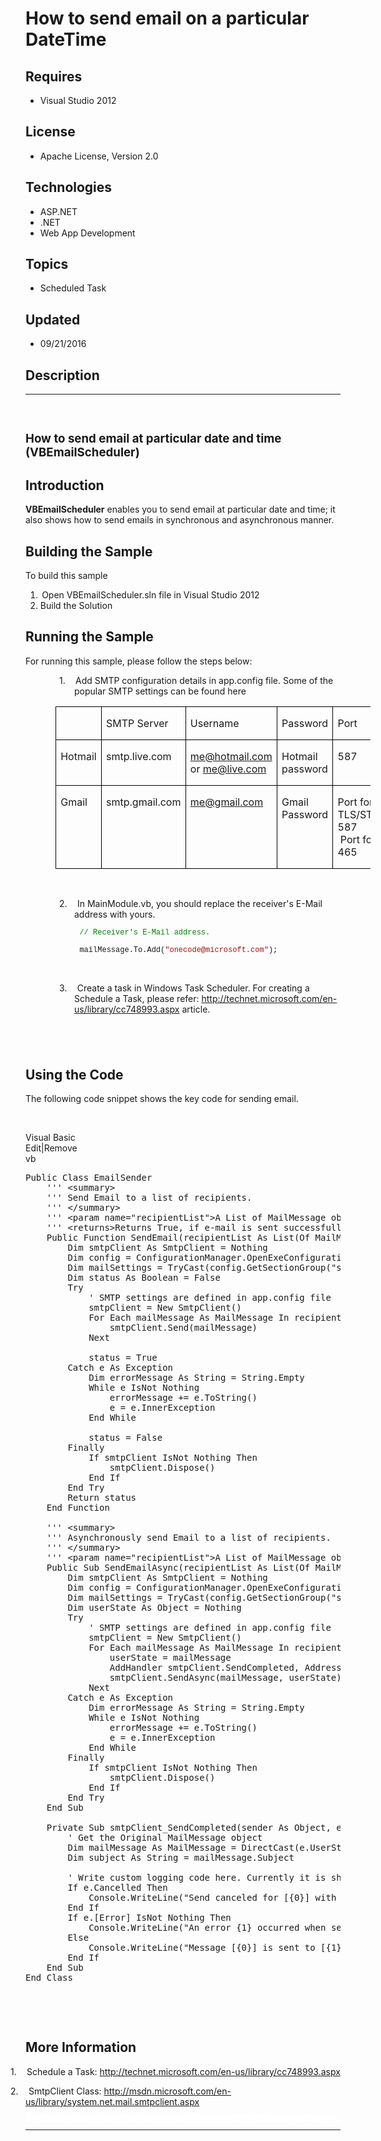 # How to send email on a particular DateTime
## Requires
- Visual Studio 2012
## License
- Apache License, Version 2.0
## Technologies
- ASP.NET
- .NET
- Web App Development
## Topics
- Scheduled Task
## Updated
- 09/21/2016
## Description

<hr>
<div><a href="http://blogs.msdn.com/b/onecode"><img src=":-onecodesampletopbanner1" alt=""></a><strong>&nbsp;</strong><em>&nbsp;</em><a href="http://blogs.msdn.com/b/onecode" style="margin-top:3px"></a></div>
<h2><span style="font-size:14.0pt; line-height:115%">How to send email at particular date and time (VBEmailScheduler)</span><span>
</span></h2>
<h2><span>Introduction </span></h2>
<p class="MsoNormal"><strong><span>VBEmailScheduler</span></strong> enables you to send email at particular date and time; it also shows how to send emails in synchronous and asynchronous manner.<span>
</span></p>
<h2><span>Building the Sample </span></h2>
<p class="MsoNormal">To build this sample</p>
<ol>
<li><span style="font-size:7.0pt; line-height:115%; font-family:&quot;Times New Roman&quot;,serif">&nbsp;</span><span style="text-indent:-0.25in">Open VBEmailScheduler.sln file in Visual Studio 2012</span>
</li><li><span style="text-indent:-0.25in">Build the Solution</span> </li></ol>
<h2><span>Running the Sample </span></h2>
<p class="MsoNormal">For running this sample, please follow the steps below:</p>
<p class="MsoListParagraph" style="margin-left:58.5pt; text-indent:-.25in"><span><span>1.<span style="font:7.0pt &quot;Times New Roman&quot;">&nbsp;&nbsp;&nbsp;&nbsp;&nbsp;&nbsp;
</span></span></span>Add SMTP configuration details in app.config file. Some of the popular SMTP settings can be found here</p>
<table class="MsoNormalTable" border="1" cellspacing="0" cellpadding="0" style="margin-left:.5in; border-collapse:collapse; border:none">
<tbody>
<tr>
<td width="61" valign="top" style="width:45.6pt; border:solid windowtext 1.0pt; padding:0in 5.4pt 0in 5.4pt">
<p class="MsoNormal">&nbsp;</p>
</td>
<td width="113" valign="top" style="width:84.5pt; border:solid windowtext 1.0pt; border-left:none; padding:0in 5.4pt 0in 5.4pt">
<p class="MsoNormal">SMTP Server</p>
</td>
<td width="144" valign="top" style="width:1.5in; border:solid windowtext 1.0pt; border-left:none; padding:0in 5.4pt 0in 5.4pt">
<p class="MsoNormal">Username</p>
</td>
<td width="78" valign="top" style="width:58.5pt; border:solid windowtext 1.0pt; border-left:none; padding:0in 5.4pt 0in 5.4pt">
<p class="MsoNormal">Password</p>
</td>
<td width="216" valign="top" style="width:2.25in; border:solid windowtext 1.0pt; border-left:none; padding:0in 5.4pt 0in 5.4pt">
<p class="MsoNormal">Port</p>
</td>
<td width="72" valign="top" style="width:.75in; border:solid windowtext 1.0pt; border-left:none; padding:0in 5.4pt 0in 5.4pt">
<p class="MsoNormal">TLS/SSL</p>
</td>
</tr>
<tr>
<td width="61" valign="top" style="width:45.6pt; border:solid windowtext 1.0pt; border-top:none; padding:0in 5.4pt 0in 5.4pt">
<p class="MsoNormal">Hotmail</p>
</td>
<td width="113" valign="top" style="width:84.5pt; border-top:none; border-left:none; border-bottom:solid windowtext 1.0pt; border-right:solid windowtext 1.0pt; padding:0in 5.4pt 0in 5.4pt">
<p class="MsoNormal">smtp.live.com</p>
</td>
<td width="144" valign="top" style="width:1.5in; border-top:none; border-left:none; border-bottom:solid windowtext 1.0pt; border-right:solid windowtext 1.0pt; padding:0in 5.4pt 0in 5.4pt">
<p class="MsoNormal"><a href="mailto:me@hotmail.com">me@hotmail.com</a> or <a href="mailto:me@live.com">
me@live.com</a></p>
</td>
<td width="78" valign="top" style="width:58.5pt; border-top:none; border-left:none; border-bottom:solid windowtext 1.0pt; border-right:solid windowtext 1.0pt; padding:0in 5.4pt 0in 5.4pt">
<p class="MsoNormal">Hotmail password</p>
</td>
<td width="216" valign="top" style="width:2.25in; border-top:none; border-left:none; border-bottom:solid windowtext 1.0pt; border-right:solid windowtext 1.0pt; padding:0in 5.4pt 0in 5.4pt">
<p class="MsoNormal">587</p>
</td>
<td width="72" valign="top" style="width:.75in; border-top:none; border-left:none; border-bottom:solid windowtext 1.0pt; border-right:solid windowtext 1.0pt; padding:0in 5.4pt 0in 5.4pt">
<p class="MsoNormal">Yes</p>
</td>
</tr>
<tr>
<td width="61" valign="top" style="width:45.6pt; border:solid windowtext 1.0pt; border-top:none; padding:0in 5.4pt 0in 5.4pt">
<p class="MsoNormal">Gmail</p>
</td>
<td width="113" valign="top" style="width:84.5pt; border-top:none; border-left:none; border-bottom:solid windowtext 1.0pt; border-right:solid windowtext 1.0pt; padding:0in 5.4pt 0in 5.4pt">
<p class="MsoNormal">smtp.gmail.com</p>
</td>
<td width="144" valign="top" style="width:1.5in; border-top:none; border-left:none; border-bottom:solid windowtext 1.0pt; border-right:solid windowtext 1.0pt; padding:0in 5.4pt 0in 5.4pt">
<p class="MsoNormal"><a href="mailto:me@gmail.com">me@gmail.com</a></p>
</td>
<td width="78" valign="top" style="width:58.5pt; border-top:none; border-left:none; border-bottom:solid windowtext 1.0pt; border-right:solid windowtext 1.0pt; padding:0in 5.4pt 0in 5.4pt">
<p class="MsoNormal">Gmail Password</p>
</td>
<td width="216" valign="top" style="width:2.25in; border-top:none; border-left:none; border-bottom:solid windowtext 1.0pt; border-right:solid windowtext 1.0pt; padding:0in 5.4pt 0in 5.4pt">
<p class="MsoNormal">Port for TLS/STARTTLS: 587<br>
<span>&nbsp;</span>Port for SSL: 465</p>
</td>
<td width="72" valign="top" style="width:.75in; border-top:none; border-left:none; border-bottom:solid windowtext 1.0pt; border-right:solid windowtext 1.0pt; padding:0in 5.4pt 0in 5.4pt">
<p class="MsoNormal">Yes</p>
</td>
</tr>
</tbody>
</table>
<p class="MsoNormal" style="margin-left:.5in">&nbsp;</p>
<p class="MsoListParagraph" style="margin-left:58.5pt; text-indent:-.25in"><span><span>2.<span style="font:7.0pt &quot;Times New Roman&quot;">&nbsp;&nbsp;&nbsp;&nbsp;&nbsp;&nbsp;
</span></span></span>In MainModule.vb, you should replace the receiver's E-Mail address with yours.</p>
<p class="MsoNormal" style="margin-bottom:.0001pt; line-height:normal; text-autospace:none">
<span style="font-size:9.0pt; font-family:&quot;Courier New&quot;"><span>&nbsp;&nbsp;&nbsp;&nbsp;&nbsp;&nbsp;&nbsp;&nbsp;&nbsp;&nbsp;&nbsp;
</span><span style="color:green">// Receiver's E-Mail address. </span></span></p>
<p class="MsoNormal" style="margin-bottom:.0001pt; line-height:normal; text-autospace:none">
<span style="font-size:9.0pt; font-family:&quot;Courier New&quot;"><span>&nbsp;&nbsp;&nbsp;&nbsp;&nbsp;&nbsp;&nbsp;&nbsp;&nbsp;&nbsp;&nbsp;
</span>mailMessage.To.Add(<span style="color:#a31515">&quot;onecode@microsoft.com&quot;</span>);
</span></p>
<p class="MsoListParagraph" style="margin-left:58.5pt">&nbsp;</p>
<p class="MsoListParagraph" style="margin-left:58.5pt; text-indent:-.25in"><span><span>3.<span style="font:7.0pt &quot;Times New Roman&quot;">&nbsp;&nbsp;&nbsp;&nbsp;&nbsp;&nbsp;
</span></span></span>Create a task in Windows Task Scheduler. For creating a Schedule a Task, please refer:
<a href="http://technet.microsoft.com/en-us/library/cc748993.aspx">http://technet.microsoft.com/en-us/library/cc748993.aspx</a> article.</p>
<h2><span>&nbsp;</span></h2>
<h2><span>Using the Code </span></h2>
<p class="MsoNormal">The following code snippet shows the key code for sending email.</p>
<p class="MsoNormal">&nbsp;</p>
<div class="scriptcode">
<div class="pluginEditHolder" pluginCommand="mceScriptCode">
<div class="title"><span>Visual Basic</span></div>
<div class="pluginLinkHolder"><span class="pluginEditHolderLink">Edit</span>|<span class="pluginRemoveHolderLink">Remove</span></div>
<span class="hidden">vb</span>

<div class="preview">
<pre class="vb"><span class="visualBasic__keyword">Public</span>&nbsp;<span class="visualBasic__keyword">Class</span>&nbsp;EmailSender&nbsp;
&nbsp;&nbsp;&nbsp;&nbsp;<span class="visualBasic__com">'''&nbsp;&lt;summary&gt;</span>&nbsp;
&nbsp;&nbsp;&nbsp;&nbsp;<span class="visualBasic__com">'''&nbsp;Send&nbsp;Email&nbsp;to&nbsp;a&nbsp;list&nbsp;of&nbsp;recipients.&nbsp;</span>&nbsp;
&nbsp;&nbsp;&nbsp;&nbsp;<span class="visualBasic__com">'''&nbsp;&lt;/summary&gt;</span>&nbsp;
&nbsp;&nbsp;&nbsp;&nbsp;<span class="visualBasic__com">'''&nbsp;&lt;param&nbsp;name=&quot;recipientList&quot;&gt;A&nbsp;List&nbsp;of&nbsp;MailMessage&nbsp;object,&nbsp;that&nbsp;contains&nbsp;the&nbsp;list&nbsp;of&nbsp;Email&nbsp;Message&lt;/param&gt;</span>&nbsp;
&nbsp;&nbsp;&nbsp;&nbsp;<span class="visualBasic__com">'''&nbsp;&lt;returns&gt;Returns&nbsp;True,&nbsp;if&nbsp;e-mail&nbsp;is&nbsp;sent&nbsp;successfully&nbsp;otherwise&nbsp;false&lt;/returns&gt;</span>&nbsp;
&nbsp;&nbsp;&nbsp;&nbsp;<span class="visualBasic__keyword">Public</span>&nbsp;<span class="visualBasic__keyword">Function</span>&nbsp;SendEmail(recipientList&nbsp;<span class="visualBasic__keyword">As</span>&nbsp;List(<span class="visualBasic__keyword">Of</span>&nbsp;MailMessage))&nbsp;<span class="visualBasic__keyword">As</span>&nbsp;<span class="visualBasic__keyword">Boolean</span>&nbsp;
&nbsp;&nbsp;&nbsp;&nbsp;&nbsp;&nbsp;&nbsp;&nbsp;<span class="visualBasic__keyword">Dim</span>&nbsp;smtpClient&nbsp;<span class="visualBasic__keyword">As</span>&nbsp;SmtpClient&nbsp;=&nbsp;<span class="visualBasic__keyword">Nothing</span>&nbsp;
&nbsp;&nbsp;&nbsp;&nbsp;&nbsp;&nbsp;&nbsp;&nbsp;<span class="visualBasic__keyword">Dim</span>&nbsp;config&nbsp;=&nbsp;ConfigurationManager.OpenExeConfiguration(ConfigurationUserLevel.None)&nbsp;
&nbsp;&nbsp;&nbsp;&nbsp;&nbsp;&nbsp;&nbsp;&nbsp;<span class="visualBasic__keyword">Dim</span>&nbsp;mailSettings&nbsp;=&nbsp;<span class="visualBasic__keyword">TryCast</span>(config.GetSectionGroup(<span class="visualBasic__string">&quot;system.net/mailSettings&quot;</span>),&nbsp;MailSettingsSectionGroup)&nbsp;
&nbsp;&nbsp;&nbsp;&nbsp;&nbsp;&nbsp;&nbsp;&nbsp;<span class="visualBasic__keyword">Dim</span>&nbsp;status&nbsp;<span class="visualBasic__keyword">As</span>&nbsp;<span class="visualBasic__keyword">Boolean</span>&nbsp;=&nbsp;<span class="visualBasic__keyword">False</span>&nbsp;
&nbsp;&nbsp;&nbsp;&nbsp;&nbsp;&nbsp;&nbsp;&nbsp;<span class="visualBasic__keyword">Try</span>&nbsp;
&nbsp;&nbsp;&nbsp;&nbsp;&nbsp;&nbsp;&nbsp;&nbsp;&nbsp;&nbsp;&nbsp;&nbsp;<span class="visualBasic__com">'&nbsp;SMTP&nbsp;settings&nbsp;are&nbsp;defined&nbsp;in&nbsp;app.config&nbsp;file</span>&nbsp;
&nbsp;&nbsp;&nbsp;&nbsp;&nbsp;&nbsp;&nbsp;&nbsp;&nbsp;&nbsp;&nbsp;&nbsp;smtpClient&nbsp;=&nbsp;<span class="visualBasic__keyword">New</span>&nbsp;SmtpClient()&nbsp;
&nbsp;&nbsp;&nbsp;&nbsp;&nbsp;&nbsp;&nbsp;&nbsp;&nbsp;&nbsp;&nbsp;&nbsp;<span class="visualBasic__keyword">For</span>&nbsp;<span class="visualBasic__keyword">Each</span>&nbsp;mailMessage&nbsp;<span class="visualBasic__keyword">As</span>&nbsp;MailMessage&nbsp;<span class="visualBasic__keyword">In</span>&nbsp;recipientList&nbsp;
&nbsp;&nbsp;&nbsp;&nbsp;&nbsp;&nbsp;&nbsp;&nbsp;&nbsp;&nbsp;&nbsp;&nbsp;&nbsp;&nbsp;&nbsp;&nbsp;smtpClient.Send(mailMessage)&nbsp;
&nbsp;&nbsp;&nbsp;&nbsp;&nbsp;&nbsp;&nbsp;&nbsp;&nbsp;&nbsp;&nbsp;&nbsp;<span class="visualBasic__keyword">Next</span>&nbsp;
&nbsp;
&nbsp;&nbsp;&nbsp;&nbsp;&nbsp;&nbsp;&nbsp;&nbsp;&nbsp;&nbsp;&nbsp;&nbsp;status&nbsp;=&nbsp;<span class="visualBasic__keyword">True</span>&nbsp;
&nbsp;&nbsp;&nbsp;&nbsp;&nbsp;&nbsp;&nbsp;&nbsp;<span class="visualBasic__keyword">Catch</span>&nbsp;e&nbsp;<span class="visualBasic__keyword">As</span>&nbsp;Exception&nbsp;
&nbsp;&nbsp;&nbsp;&nbsp;&nbsp;&nbsp;&nbsp;&nbsp;&nbsp;&nbsp;&nbsp;&nbsp;<span class="visualBasic__keyword">Dim</span>&nbsp;errorMessage&nbsp;<span class="visualBasic__keyword">As</span>&nbsp;<span class="visualBasic__keyword">String</span>&nbsp;=&nbsp;<span class="visualBasic__keyword">String</span>.Empty&nbsp;
&nbsp;&nbsp;&nbsp;&nbsp;&nbsp;&nbsp;&nbsp;&nbsp;&nbsp;&nbsp;&nbsp;&nbsp;<span class="visualBasic__keyword">While</span>&nbsp;e&nbsp;<span class="visualBasic__keyword">IsNot</span>&nbsp;<span class="visualBasic__keyword">Nothing</span>&nbsp;
&nbsp;&nbsp;&nbsp;&nbsp;&nbsp;&nbsp;&nbsp;&nbsp;&nbsp;&nbsp;&nbsp;&nbsp;&nbsp;&nbsp;&nbsp;&nbsp;errorMessage&nbsp;&#43;=&nbsp;e.ToString()&nbsp;
&nbsp;&nbsp;&nbsp;&nbsp;&nbsp;&nbsp;&nbsp;&nbsp;&nbsp;&nbsp;&nbsp;&nbsp;&nbsp;&nbsp;&nbsp;&nbsp;e&nbsp;=&nbsp;e.InnerException&nbsp;
&nbsp;&nbsp;&nbsp;&nbsp;&nbsp;&nbsp;&nbsp;&nbsp;&nbsp;&nbsp;&nbsp;&nbsp;<span class="visualBasic__keyword">End</span>&nbsp;<span class="visualBasic__keyword">While</span>&nbsp;
&nbsp;
&nbsp;&nbsp;&nbsp;&nbsp;&nbsp;&nbsp;&nbsp;&nbsp;&nbsp;&nbsp;&nbsp;&nbsp;status&nbsp;=&nbsp;<span class="visualBasic__keyword">False</span>&nbsp;
&nbsp;&nbsp;&nbsp;&nbsp;&nbsp;&nbsp;&nbsp;&nbsp;<span class="visualBasic__keyword">Finally</span>&nbsp;
&nbsp;&nbsp;&nbsp;&nbsp;&nbsp;&nbsp;&nbsp;&nbsp;&nbsp;&nbsp;&nbsp;&nbsp;<span class="visualBasic__keyword">If</span>&nbsp;smtpClient&nbsp;<span class="visualBasic__keyword">IsNot</span>&nbsp;<span class="visualBasic__keyword">Nothing</span>&nbsp;<span class="visualBasic__keyword">Then</span>&nbsp;
&nbsp;&nbsp;&nbsp;&nbsp;&nbsp;&nbsp;&nbsp;&nbsp;&nbsp;&nbsp;&nbsp;&nbsp;&nbsp;&nbsp;&nbsp;&nbsp;smtpClient.Dispose()&nbsp;
&nbsp;&nbsp;&nbsp;&nbsp;&nbsp;&nbsp;&nbsp;&nbsp;&nbsp;&nbsp;&nbsp;&nbsp;<span class="visualBasic__keyword">End</span>&nbsp;<span class="visualBasic__keyword">If</span>&nbsp;
&nbsp;&nbsp;&nbsp;&nbsp;&nbsp;&nbsp;&nbsp;&nbsp;<span class="visualBasic__keyword">End</span>&nbsp;<span class="visualBasic__keyword">Try</span>&nbsp;
&nbsp;&nbsp;&nbsp;&nbsp;&nbsp;&nbsp;&nbsp;&nbsp;<span class="visualBasic__keyword">Return</span>&nbsp;status&nbsp;
&nbsp;&nbsp;&nbsp;&nbsp;<span class="visualBasic__keyword">End</span>&nbsp;<span class="visualBasic__keyword">Function</span>&nbsp;
&nbsp;
&nbsp;&nbsp;&nbsp;&nbsp;<span class="visualBasic__com">'''&nbsp;&lt;summary&gt;</span>&nbsp;
&nbsp;&nbsp;&nbsp;&nbsp;<span class="visualBasic__com">'''&nbsp;Asynchronously&nbsp;send&nbsp;Email&nbsp;to&nbsp;a&nbsp;list&nbsp;of&nbsp;recipients.&nbsp;</span>&nbsp;
&nbsp;&nbsp;&nbsp;&nbsp;<span class="visualBasic__com">'''&nbsp;&lt;/summary&gt;</span>&nbsp;
&nbsp;&nbsp;&nbsp;&nbsp;<span class="visualBasic__com">'''&nbsp;&lt;param&nbsp;name=&quot;recipientList&quot;&gt;A&nbsp;List&nbsp;of&nbsp;MailMessage&nbsp;object,&nbsp;that&nbsp;contains&nbsp;the&nbsp;list&nbsp;of&nbsp;Email&nbsp;Message&lt;/param&gt;</span>&nbsp;
&nbsp;&nbsp;&nbsp;&nbsp;<span class="visualBasic__keyword">Public</span>&nbsp;<span class="visualBasic__keyword">Sub</span>&nbsp;SendEmailAsync(recipientList&nbsp;<span class="visualBasic__keyword">As</span>&nbsp;List(<span class="visualBasic__keyword">Of</span>&nbsp;MailMessage))&nbsp;
&nbsp;&nbsp;&nbsp;&nbsp;&nbsp;&nbsp;&nbsp;&nbsp;<span class="visualBasic__keyword">Dim</span>&nbsp;smtpClient&nbsp;<span class="visualBasic__keyword">As</span>&nbsp;SmtpClient&nbsp;=&nbsp;<span class="visualBasic__keyword">Nothing</span>&nbsp;
&nbsp;&nbsp;&nbsp;&nbsp;&nbsp;&nbsp;&nbsp;&nbsp;<span class="visualBasic__keyword">Dim</span>&nbsp;config&nbsp;=&nbsp;ConfigurationManager.OpenExeConfiguration(ConfigurationUserLevel.None)&nbsp;
&nbsp;&nbsp;&nbsp;&nbsp;&nbsp;&nbsp;&nbsp;&nbsp;<span class="visualBasic__keyword">Dim</span>&nbsp;mailSettings&nbsp;=&nbsp;<span class="visualBasic__keyword">TryCast</span>(config.GetSectionGroup(<span class="visualBasic__string">&quot;system.net/mailSettings&quot;</span>),&nbsp;MailSettingsSectionGroup)&nbsp;
&nbsp;&nbsp;&nbsp;&nbsp;&nbsp;&nbsp;&nbsp;&nbsp;<span class="visualBasic__keyword">Dim</span>&nbsp;userState&nbsp;<span class="visualBasic__keyword">As</span>&nbsp;<span class="visualBasic__keyword">Object</span>&nbsp;=&nbsp;<span class="visualBasic__keyword">Nothing</span>&nbsp;
&nbsp;&nbsp;&nbsp;&nbsp;&nbsp;&nbsp;&nbsp;&nbsp;<span class="visualBasic__keyword">Try</span>&nbsp;
&nbsp;&nbsp;&nbsp;&nbsp;&nbsp;&nbsp;&nbsp;&nbsp;&nbsp;&nbsp;&nbsp;&nbsp;<span class="visualBasic__com">'&nbsp;SMTP&nbsp;settings&nbsp;are&nbsp;defined&nbsp;in&nbsp;app.config&nbsp;file</span>&nbsp;
&nbsp;&nbsp;&nbsp;&nbsp;&nbsp;&nbsp;&nbsp;&nbsp;&nbsp;&nbsp;&nbsp;&nbsp;smtpClient&nbsp;=&nbsp;<span class="visualBasic__keyword">New</span>&nbsp;SmtpClient()&nbsp;
&nbsp;&nbsp;&nbsp;&nbsp;&nbsp;&nbsp;&nbsp;&nbsp;&nbsp;&nbsp;&nbsp;&nbsp;<span class="visualBasic__keyword">For</span>&nbsp;<span class="visualBasic__keyword">Each</span>&nbsp;mailMessage&nbsp;<span class="visualBasic__keyword">As</span>&nbsp;MailMessage&nbsp;<span class="visualBasic__keyword">In</span>&nbsp;recipientList&nbsp;
&nbsp;&nbsp;&nbsp;&nbsp;&nbsp;&nbsp;&nbsp;&nbsp;&nbsp;&nbsp;&nbsp;&nbsp;&nbsp;&nbsp;&nbsp;&nbsp;userState&nbsp;=&nbsp;mailMessage&nbsp;
&nbsp;&nbsp;&nbsp;&nbsp;&nbsp;&nbsp;&nbsp;&nbsp;&nbsp;&nbsp;&nbsp;&nbsp;&nbsp;&nbsp;&nbsp;&nbsp;<span class="visualBasic__keyword">AddHandler</span>&nbsp;smtpClient.SendCompleted,&nbsp;<span class="visualBasic__keyword">AddressOf</span>&nbsp;smtpClient_SendCompleted&nbsp;
&nbsp;&nbsp;&nbsp;&nbsp;&nbsp;&nbsp;&nbsp;&nbsp;&nbsp;&nbsp;&nbsp;&nbsp;&nbsp;&nbsp;&nbsp;&nbsp;smtpClient.SendAsync(mailMessage,&nbsp;userState)&nbsp;
&nbsp;&nbsp;&nbsp;&nbsp;&nbsp;&nbsp;&nbsp;&nbsp;&nbsp;&nbsp;&nbsp;&nbsp;<span class="visualBasic__keyword">Next</span>&nbsp;
&nbsp;&nbsp;&nbsp;&nbsp;&nbsp;&nbsp;&nbsp;&nbsp;<span class="visualBasic__keyword">Catch</span>&nbsp;e&nbsp;<span class="visualBasic__keyword">As</span>&nbsp;Exception&nbsp;
&nbsp;&nbsp;&nbsp;&nbsp;&nbsp;&nbsp;&nbsp;&nbsp;&nbsp;&nbsp;&nbsp;&nbsp;<span class="visualBasic__keyword">Dim</span>&nbsp;errorMessage&nbsp;<span class="visualBasic__keyword">As</span>&nbsp;<span class="visualBasic__keyword">String</span>&nbsp;=&nbsp;<span class="visualBasic__keyword">String</span>.Empty&nbsp;
&nbsp;&nbsp;&nbsp;&nbsp;&nbsp;&nbsp;&nbsp;&nbsp;&nbsp;&nbsp;&nbsp;&nbsp;<span class="visualBasic__keyword">While</span>&nbsp;e&nbsp;<span class="visualBasic__keyword">IsNot</span>&nbsp;<span class="visualBasic__keyword">Nothing</span>&nbsp;
&nbsp;&nbsp;&nbsp;&nbsp;&nbsp;&nbsp;&nbsp;&nbsp;&nbsp;&nbsp;&nbsp;&nbsp;&nbsp;&nbsp;&nbsp;&nbsp;errorMessage&nbsp;&#43;=&nbsp;e.ToString()&nbsp;
&nbsp;&nbsp;&nbsp;&nbsp;&nbsp;&nbsp;&nbsp;&nbsp;&nbsp;&nbsp;&nbsp;&nbsp;&nbsp;&nbsp;&nbsp;&nbsp;e&nbsp;=&nbsp;e.InnerException&nbsp;
&nbsp;&nbsp;&nbsp;&nbsp;&nbsp;&nbsp;&nbsp;&nbsp;&nbsp;&nbsp;&nbsp;&nbsp;<span class="visualBasic__keyword">End</span>&nbsp;<span class="visualBasic__keyword">While</span>&nbsp;
&nbsp;&nbsp;&nbsp;&nbsp;&nbsp;&nbsp;&nbsp;&nbsp;<span class="visualBasic__keyword">Finally</span>&nbsp;
&nbsp;&nbsp;&nbsp;&nbsp;&nbsp;&nbsp;&nbsp;&nbsp;&nbsp;&nbsp;&nbsp;&nbsp;<span class="visualBasic__keyword">If</span>&nbsp;smtpClient&nbsp;<span class="visualBasic__keyword">IsNot</span>&nbsp;<span class="visualBasic__keyword">Nothing</span>&nbsp;<span class="visualBasic__keyword">Then</span>&nbsp;
&nbsp;&nbsp;&nbsp;&nbsp;&nbsp;&nbsp;&nbsp;&nbsp;&nbsp;&nbsp;&nbsp;&nbsp;&nbsp;&nbsp;&nbsp;&nbsp;smtpClient.Dispose()&nbsp;
&nbsp;&nbsp;&nbsp;&nbsp;&nbsp;&nbsp;&nbsp;&nbsp;&nbsp;&nbsp;&nbsp;&nbsp;<span class="visualBasic__keyword">End</span>&nbsp;<span class="visualBasic__keyword">If</span>&nbsp;
&nbsp;&nbsp;&nbsp;&nbsp;&nbsp;&nbsp;&nbsp;&nbsp;<span class="visualBasic__keyword">End</span>&nbsp;<span class="visualBasic__keyword">Try</span>&nbsp;
&nbsp;&nbsp;&nbsp;&nbsp;<span class="visualBasic__keyword">End</span>&nbsp;<span class="visualBasic__keyword">Sub</span>&nbsp;
&nbsp;
&nbsp;&nbsp;&nbsp;&nbsp;<span class="visualBasic__keyword">Private</span>&nbsp;<span class="visualBasic__keyword">Sub</span>&nbsp;smtpClient_SendCompleted(sender&nbsp;<span class="visualBasic__keyword">As</span>&nbsp;<span class="visualBasic__keyword">Object</span>,&nbsp;e&nbsp;<span class="visualBasic__keyword">As</span>&nbsp;<a class="libraryLink" href="https://msdn.microsoft.com/en-US/library/System.ComponentModel.AsyncCompletedEventArgs.aspx" target="_blank" title="Auto generated link to System.ComponentModel.AsyncCompletedEventArgs">System.ComponentModel.AsyncCompletedEventArgs</a>)&nbsp;
&nbsp;&nbsp;&nbsp;&nbsp;&nbsp;&nbsp;&nbsp;&nbsp;<span class="visualBasic__com">'&nbsp;Get&nbsp;the&nbsp;Original&nbsp;MailMessage&nbsp;object</span>&nbsp;
&nbsp;&nbsp;&nbsp;&nbsp;&nbsp;&nbsp;&nbsp;&nbsp;<span class="visualBasic__keyword">Dim</span>&nbsp;mailMessage&nbsp;<span class="visualBasic__keyword">As</span>&nbsp;MailMessage&nbsp;=&nbsp;<span class="visualBasic__keyword">DirectCast</span>(e.UserState,&nbsp;MailMessage)&nbsp;
&nbsp;&nbsp;&nbsp;&nbsp;&nbsp;&nbsp;&nbsp;&nbsp;<span class="visualBasic__keyword">Dim</span>&nbsp;subject&nbsp;<span class="visualBasic__keyword">As</span>&nbsp;<span class="visualBasic__keyword">String</span>&nbsp;=&nbsp;mailMessage.Subject&nbsp;
&nbsp;
&nbsp;&nbsp;&nbsp;&nbsp;&nbsp;&nbsp;&nbsp;&nbsp;<span class="visualBasic__com">'&nbsp;Write&nbsp;custom&nbsp;logging&nbsp;code&nbsp;here.&nbsp;Currently&nbsp;it&nbsp;is&nbsp;showing&nbsp;error&nbsp;on&nbsp;console.</span>&nbsp;
&nbsp;&nbsp;&nbsp;&nbsp;&nbsp;&nbsp;&nbsp;&nbsp;<span class="visualBasic__keyword">If</span>&nbsp;e.Cancelled&nbsp;<span class="visualBasic__keyword">Then</span>&nbsp;
&nbsp;&nbsp;&nbsp;&nbsp;&nbsp;&nbsp;&nbsp;&nbsp;&nbsp;&nbsp;&nbsp;&nbsp;Console.WriteLine(<span class="visualBasic__string">&quot;Send&nbsp;canceled&nbsp;for&nbsp;[{0}]&nbsp;with&nbsp;subject&nbsp;[{1}]&nbsp;at&nbsp;[{2}].&quot;</span>,&nbsp;mailMessage.[<span class="visualBasic__keyword">To</span>],&nbsp;subject,&nbsp;DateTime.Now.ToString())&nbsp;
&nbsp;&nbsp;&nbsp;&nbsp;&nbsp;&nbsp;&nbsp;&nbsp;<span class="visualBasic__keyword">End</span>&nbsp;<span class="visualBasic__keyword">If</span>&nbsp;
&nbsp;&nbsp;&nbsp;&nbsp;&nbsp;&nbsp;&nbsp;&nbsp;<span class="visualBasic__keyword">If</span>&nbsp;e.[<span class="visualBasic__keyword">Error</span>]&nbsp;<span class="visualBasic__keyword">IsNot</span>&nbsp;<span class="visualBasic__keyword">Nothing</span>&nbsp;<span class="visualBasic__keyword">Then</span>&nbsp;
&nbsp;&nbsp;&nbsp;&nbsp;&nbsp;&nbsp;&nbsp;&nbsp;&nbsp;&nbsp;&nbsp;&nbsp;Console.WriteLine(<span class="visualBasic__string">&quot;An&nbsp;error&nbsp;{1}&nbsp;occurred&nbsp;when&nbsp;sending&nbsp;mail&nbsp;[{0}]&nbsp;to&nbsp;[{2}]&nbsp;at&nbsp;[{3}]&nbsp;&quot;</span>,&nbsp;subject,&nbsp;e.[<span class="visualBasic__keyword">Error</span>].ToString(),&nbsp;mailMessage.[<span class="visualBasic__keyword">To</span>],&nbsp;DateTime.Now.ToString())&nbsp;
&nbsp;&nbsp;&nbsp;&nbsp;&nbsp;&nbsp;&nbsp;&nbsp;<span class="visualBasic__keyword">Else</span>&nbsp;
&nbsp;&nbsp;&nbsp;&nbsp;&nbsp;&nbsp;&nbsp;&nbsp;&nbsp;&nbsp;&nbsp;&nbsp;Console.WriteLine(<span class="visualBasic__string">&quot;Message&nbsp;[{0}]&nbsp;is&nbsp;sent&nbsp;to&nbsp;[{1}]&nbsp;at&nbsp;[{2}].&quot;</span>,&nbsp;subject,&nbsp;mailMessage.[<span class="visualBasic__keyword">To</span>],&nbsp;DateTime.Now.ToString())&nbsp;
&nbsp;&nbsp;&nbsp;&nbsp;&nbsp;&nbsp;&nbsp;&nbsp;<span class="visualBasic__keyword">End</span>&nbsp;<span class="visualBasic__keyword">If</span>&nbsp;
&nbsp;&nbsp;&nbsp;&nbsp;<span class="visualBasic__keyword">End</span>&nbsp;<span class="visualBasic__keyword">Sub</span>&nbsp;
<span class="visualBasic__keyword">End</span>&nbsp;<span class="visualBasic__keyword">Class</span></pre>
</div>
</div>
</div>
<div class="endscriptcode">&nbsp;</div>
<p>&nbsp;</p>
<h2><span>More Information </span></h2>
<p class="MsoListParagraph" style="text-indent:-.25in"><span>1.</span><span style="font-size:7.0pt; line-height:115%; font-family:&quot;Times New Roman&quot;,serif">&nbsp;&nbsp;&nbsp;&nbsp;&nbsp;&nbsp;
</span>Schedule a Task: <a href="http://technet.microsoft.com/en-us/library/cc748993.aspx">
http://technet.microsoft.com/en-us/library/cc748993.aspx</a></p>
<p class="MsoListParagraph" style="text-indent:-.25in"><span>2.</span><span style="font-size:7.0pt; line-height:115%; font-family:&quot;Times New Roman&quot;,serif">&nbsp;&nbsp;&nbsp;&nbsp;&nbsp;&nbsp;
</span>SmtpClient Class: <a href="http://msdn.microsoft.com/en-us/library/system.net.mail.smtpclient.aspx">
http://msdn.microsoft.com/en-us/library/system.net.mail.smtpclient.aspx</a></p>
<p style="line-height:0.6pt; color:white">Microsoft All-In-One Code Framework is a free, centralized code sample library driven by developers' real-world pains and needs. The goal is to provide customer-driven code samples for all Microsoft development technologies,
 and reduce developers' efforts in solving typical programming tasks. Our team listens to developers&rsquo; pains in the MSDN forums, social media and various DEV communities. We write code samples based on developers&rsquo; frequently asked programming tasks,
 and allow developers to download them with a short sample publishing cycle. Additionally, we offer a free code sample request service. It is a proactive way for our developer community to obtain code samples directly from Microsoft.</p>
<hr>
<div><a href="http://go.microsoft.com/?linkid=9759640" style="margin-top:3px"><img src="-onecodelogo" alt="">
</a></div>
